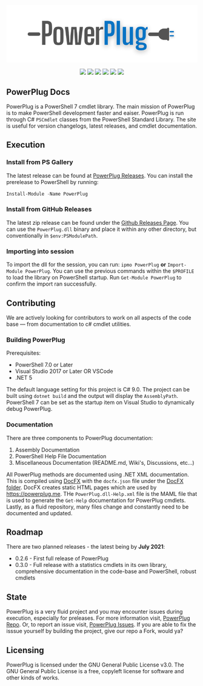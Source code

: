 ﻿<p align="center">
  <a href="https://github.com/manu-p-1/PowerPlug/" target="_blank">
    <img src="https://raw.githubusercontent.com/manu-p-1/PowerPlug/master/assets/PowerPlugLogoAlt.png" alt="PowerPlug Logo">
  </a>
  <br>
</p>
<p align="center">
  
   <a href="https://github.com/manu-p-1/PowerPlug/graphs/contributors" alt="Contributors">
      <img src="https://img.shields.io/github/contributors/manu-p-1/PowerPlug?color=%20%230099ff"/></a>
    
   <a href="https://github.com/manu-p-1/PowerPlug/pulse" alt="Activity">
      <img src="https://img.shields.io/github/commit-activity/m/manu-p-1/PowerPlug?color=%20%230099ff"/></a>
        
   <a href="https://github.com/manu-p-1/PowerPlug/issues" alt="Open Issues">
      <img src="https://img.shields.io/github/issues/manu-p-1/PowerPlug"/></a>
      
   <a href="https://github.com/manu-p-1/PowerPlug/releases" alt="Latest Release">
      <img src="https://img.shields.io/github/v/release/manu-p-1/PowerPlug?include_prereleases"/></a>
        
   <a href="#" alt="Repo Size">
      <img src="https://img.shields.io/github/repo-size/manu-p-1/PowerPlug?label=size&color=informational"/></a>
        
   <a href="https://github.com/manu-p-1/PowerPlug/blob/master/LICENSE" alt="License">
      <img src="https://img.shields.io/github/license/manu-p-1/PowerPlug?color=informational"/></a>
</p>

## PowerPlug Docs
PowerPlug is a PowerShell 7 cmdlet library. The main mission of PowerPlug is to make PowerShell development faster and eaiser. PowerPlug is run through C# `PSCmdlet` classes from the PowerShell Standard Library. 
The site is useful for version changelogs, latest releases, and cmdlet documentation.

## Execution
### Install from PS Gallery
The latest release can be found at [PowerPlug Releases](https://www.powershellgallery.com/packages/PowerPlug/). You can install the prerelease to PowerShell by running:

```powershell
Install-Module -Name PowerPlug
```
### Install from GitHub Releases
The latest zip release can be found under the [Github Releases Page](https://github.com/manu-p-1/PowerPlug/releases). You can use the `PowerPlug.dll` binary and place it within any other directory, but conventionally in `$env:PSModulePath`. 

### Importing into session
To import the dll for the session, you can run: `ipmo PowerPlug` **or** `Import-Module PowerPlug`. You can use the previous commands within the `$PROFILE` to load the library on PowerShell startup. Run `Get-Module PowerPlug` to confirm the import ran successfully.

## Contributing
We are actively looking for contributors to work on all aspects of the code base ― from documentation to c# cmdlet utilities.

### Building PowerPlug
Prerequisites:
- PowerShell 7.0 or Later
- Visual Studio 2017 or Later OR VSCode
- .NET 5

The default language setting for this project is C# 9.0. The project can be built using `dotnet build` and the output will display the `AssemblyPath`. PowerShell 7 can be set as the startup item on Visual Studio to dynamically debug PowerPlug.

### Documentation
There are three components to PowerPlug documentation:

1. Assembly Documentation
2. PowerShell Help File Documentation
3. Miscellaneous Documentation (README.md, Wiki's, Discussions, etc...)

All PowerPlug methods are documented using .NET XML documentation. This is compiled using [DocFX](https://dotnet.github.io/docfx/) with the `docfx.json` file under the [DocFX folder](https://github.com/manu-p-1/PowerPlug/tree/master/DocFx). DocFX creates static
HTML pages which are used by <https://powerplug.me>. THe `PowerPlug.dll-Help.xml` file is the MAML file that is used to generate the `Get-Help` documentation for PowerPlug cmdlets. Lastly, as a fluid repository, many files change and constantly need to be documented and updated.

## Roadmap
There are two planned releases - the latest being by **July 2021**:

- 0.2.6 - First full release of PowerPlug
- 0.3.0 - Full release with a statistics cmdlets in its own library, comprehensive documentation in the code-base and PowerShell, robust cmdlets

## State
PowerPlug is a very fluid project and you may encounter issues during execution, especially for preleases. For more information visit, [PowerPlug Repo](https://github.com/manu-p-1/PowerPlug/). Or, to report an issue visit,
[PowerPlug Issues](https://github.com/manu-p-1/PowerPlug/issues). If you are able to fix the isssue yourself by building the project, give our repo a Fork, would ya?

## Licensing
PowerPlug is licensed under the GNU General Public License v3.0. The GNU General Public License is a free, copyleft license for software and other kinds of works.
